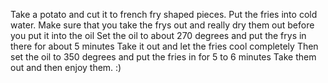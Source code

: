 Take a potato and cut it to french fry shaped pieces.
Put the fries into cold water.
Make sure that you take the frys out and really dry them out before you put it into the oil
Set the oil to about 270 degrees and put the frys in there for about 5 minutes
Take it out and let the fries cool completely
Then set the oil to 350 degrees and put the fries in for 5 to 6 minutes 
Take them out and then enjoy them. :)